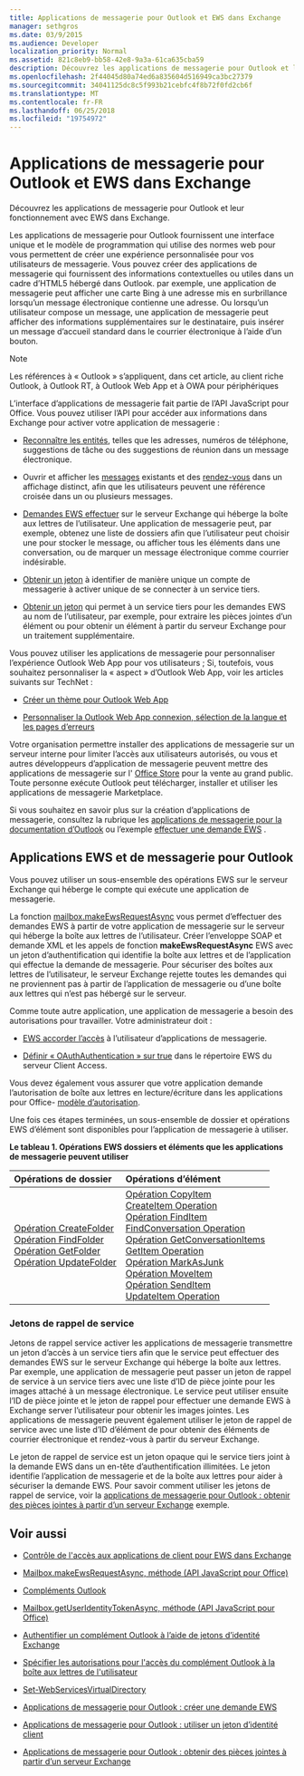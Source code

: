```yaml
---
title: Applications de messagerie pour Outlook et EWS dans Exchange
manager: sethgros
ms.date: 03/9/2015
ms.audience: Developer
localization_priority: Normal
ms.assetid: 821c8eb9-bb58-42e8-9a3a-61ca635cba59
description: Découvrez les applications de messagerie pour Outlook et leur fonctionnement avec EWS dans Exchange.
ms.openlocfilehash: 2f44045d80a74ed6a835604d516949ca3bc27379
ms.sourcegitcommit: 34041125dc8c5f993b21cebfc4f8b72f0fd2cb6f
ms.translationtype: MT
ms.contentlocale: fr-FR
ms.lasthandoff: 06/25/2018
ms.locfileid: "19754972"
---
```

# <a name="mail-apps-for-outlook-and-ews-in-exchange"></a>Applications de messagerie pour Outlook et EWS dans Exchange

Découvrez les applications de messagerie pour Outlook et leur fonctionnement avec EWS dans Exchange.
  
Les applications de messagerie pour Outlook fournissent une interface unique et le modèle de programmation qui utilise des normes web pour vous permettent de créer une expérience personnalisée pour vos utilisateurs de messagerie. Vous pouvez créer des applications de messagerie qui fournissent des informations contextuelles ou utiles dans un cadre d’HTML5 hébergé dans Outlook. par exemple, une application de messagerie peut afficher une carte Bing à une adresse mis en surbrillance lorsqu’un message électronique contienne une adresse. Ou lorsqu’un utilisateur compose un message, une application de messagerie peut afficher des informations supplémentaires sur le destinataire, puis insérer un message d’accueil standard dans le courrier électronique à l’aide d’un bouton.
  
> [!NOTE]
> Les références à « Outlook » s’appliquent, dans cet article, au client riche Outlook, à Outlook RT, à Outlook Web App et à OWA pour périphériques 
  
L’interface d’applications de messagerie fait partie de l’API JavaScript pour Office. Vous pouvez utiliser l’API pour accéder aux informations dans Exchange pour activer votre application de messagerie :
  
- [Reconnaître les entités](http://msdn.microsoft.com/library/a6b0904b-afe9-4882-9136-3d8cfd57fcf8%28Office.15%29.aspx), telles que les adresses, numéros de téléphone, suggestions de tâche ou des suggestions de réunion dans un message électronique. 
    
- Ouvrir et afficher les [messages](http://msdn.microsoft.com/library/d0bca550-70c3-457c-85f8-e19b39e3b892%28Office.15%29.aspx) existants et des [rendez-vous](http://msdn.microsoft.com/library/6cfbc29d-8581-474e-9a8b-510471e4bf8b%28Office.15%29.aspx) dans un affichage distinct, afin que les utilisateurs peuvent une référence croisée dans un ou plusieurs messages. 
    
- [Demandes EWS effectuer](http://msdn.microsoft.com/library/2ec380e0-4a67-4146-92a6-6a39f65dc6f2%28Office.15%29.aspx) sur le serveur Exchange qui héberge la boîte aux lettres de l’utilisateur. Une application de messagerie peut, par exemple, obtenez une liste de dossiers afin que l’utilisateur peut choisir une pour stocker le message, ou afficher tous les éléments dans une conversation, ou de marquer un message électronique comme courrier indésirable. 
    
- [Obtenir un jeton](http://msdn.microsoft.com/library/c658518b-6867-41a0-99cf-810303e4c539%28Office.15%29.aspx) à identifier de manière unique un compte de messagerie à activer unique de se connecter à un service tiers. 
    
- [Obtenir un jeton](http://msdn.microsoft.com/library/c658518b-6867-41a0-99cf-810303e4c539%28Office.15%29.aspx) qui permet à un service tiers pour les demandes EWS au nom de l’utilisateur, par exemple, pour extraire les pièces jointes d’un élément ou pour obtenir un élément à partir du serveur Exchange pour un traitement supplémentaire. 
    
Vous pouvez utiliser les applications de messagerie pour personnaliser l’expérience Outlook Web App pour vos utilisateurs ; Si, toutefois, vous souhaitez personnaliser la « aspect » d’Outlook Web App, voir les articles suivants sur TechNet :
  
- [Créer un thème pour Outlook Web App](http://technet.microsoft.com/en-us/library/bb201700%28v=exchg.150%29.aspx)
    
- [Personnaliser la Outlook Web App connexion, sélection de la langue et les pages d’erreurs](http://technet.microsoft.com/en-us/library/ee633483%28v=exchg.150%29.aspx)
    
Votre organisation permettre installer des applications de messagerie sur un serveur interne pour limiter l’accès aux utilisateurs autorisés, ou vous et autres développeurs d’application de messagerie peuvent mettre des applications de messagerie sur l' [Office Store](http://office.microsoft.com/store/) pour la vente au grand public. Toute personne exécute Outlook peut télécharger, installer et utiliser les applications de messagerie Marketplace. 
  
Si vous souhaitez en savoir plus sur la création d’applications de messagerie, consultez la rubrique les [applications de messagerie pour la documentation d’Outlook](http://msdn.microsoft.com/library/71e64bc9-e347-4f5d-8948-0a47b5dd93e6%28Office.15%29.aspx) ou l’exemple [effectuer une demande EWS](http://code.msdn.microsoft.com/exchange/Mail-apps-for-Outlook-Make-770b2528) . 
  
## <a name="ews-and-mail-apps-for-outlook"></a>Applications EWS et de messagerie pour Outlook

Vous pouvez utiliser un sous-ensemble des opérations EWS sur le serveur Exchange qui héberge le compte qui exécute une application de messagerie.
  
La fonction [mailbox.makeEwsRequestAsync](http://msdn.microsoft.com/library/2ec380e0-4a67-4146-92a6-6a39f65dc6f2%28Office.15%29.aspx) vous permet d’effectuer des demandes EWS à partir de votre application de messagerie sur le serveur qui héberge la boîte aux lettres de l’utilisateur. Créer l’enveloppe SOAP et demande XML et les appels de fonction **makeEwsRequestAsync** EWS avec un jeton d’authentification qui identifie la boîte aux lettres et de l’application qui effectue la demande de messagerie. Pour sécuriser des boîtes aux lettres de l’utilisateur, le serveur Exchange rejette toutes les demandes qui ne proviennent pas à partir de l’application de messagerie ou d’une boîte aux lettres qui n’est pas hébergé sur le serveur. 
  
Comme toute autre application, une application de messagerie a besoin des autorisations pour travailler. Votre administrateur doit :
  
- [EWS accorder l’accès](controlling-client-application-access-to-ews-in-exchange.md) à l’utilisateur d’applications de messagerie. 
    
- [Définir « OAuthAuthentication » sur true](http://technet.microsoft.com/en-us/library/aa997233%28v=exchg.150%29.aspx) dans le répertoire EWS du serveur Client Access. 
    
Vous devez également vous assurer que votre application demande l’autorisation de boîte aux lettres en lecture/écriture dans les applications pour Office- [modèle d’autorisation](http://msdn.microsoft.com/library/5bca69f2-b287-4e19-8f0f-78d896b2a3d3%28Office.15%29.aspx).
  
Une fois ces étapes terminées, un sous-ensemble de dossier et opérations EWS d’élément sont disponibles pour l’application de messagerie à utiliser. 
  
**Le tableau 1. Opérations EWS dossiers et éléments que les applications de messagerie peuvent utiliser**

|**Opérations de dossier**|**Opérations d’élément**|
|:-----|:-----|
|[Opération CreateFolder](http://msdn.microsoft.com/library/6f6c334c-b190-4e55-8f0a-38f2a018d1b3%28Office.15%29.aspx) <br/> [Opération FindFolder](http://msdn.microsoft.com/library/7a9855aa-06cc-45ba-ad2a-645c15b7d031%28Office.15%29.aspx) <br/> [Opération GetFolder](http://msdn.microsoft.com/library/355bcf93-dc71-4493-b177-622afac5fdb9%28Office.15%29.aspx) <br/> [Opération UpdateFolder](http://msdn.microsoft.com/library/3494c996-b834-4813-b1ca-d99642d8b4e7%28Office.15%29.aspx) <br/> |[Opération CopyItem](http://msdn.microsoft.com/library/bcc68f9e-d511-4c29-bba6-ed535524624a%28Office.15%29.aspx) <br/> [CreateItem Operation](http://msdn.microsoft.com/library/78a52120-f1d0-4ed7-8748-436e554f75b6%28Office.15%29.aspx) <br/> [Opération FindItem](http://msdn.microsoft.com/library/ebad6aae-16e7-44de-ae63-a95b24539729%28Office.15%29.aspx) <br/> [FindConversation Operation](http://msdn.microsoft.com/library/2384908a-c203-45b6-98aa-efd6a4c23aac%28Office.15%29.aspx) <br/> [Opération GetConversationItems](http://msdn.microsoft.com/library/8ae00a99-b37b-4194-829c-fe300db6ab99%28Office.15%29.aspx) <br/> [GetItem Operation](http://msdn.microsoft.com/library/e3590b8b-c2a7-4dad-a014-6360197b68e4%28Office.15%29.aspx) <br/> [Opération MarkAsJunk](http://msdn.microsoft.com/library/1f71f04d-56a9-4fee-a4e7-d1034438329e%28Office.15%29.aspx) <br/> [Opération MoveItem](http://msdn.microsoft.com/library/dcf40fa7-7796-4a5c-bf5b-7a509a18d208%28Office.15%29.aspx) <br/> [Opération SendItem](http://msdn.microsoft.com/library/337b89ef-e1b7-45ed-92f3-8abe4200e4c7%28Office.15%29.aspx) <br/> [UpdateItem Operation](http://msdn.microsoft.com/library/5d027523-e0bc-4da2-b60b-0cb9fc1fdfe4%28Office.15%29.aspx) <br/> |
   
### <a name="service-callback-tokens"></a>Jetons de rappel de service

Jetons de rappel service activer les applications de messagerie transmettre un jeton d’accès à un service tiers afin que le service peut effectuer des demandes EWS sur le serveur Exchange qui héberge la boîte aux lettres. Par exemple, une application de messagerie peut passer un jeton de rappel de service à un service tiers avec une liste d’ID de pièce jointe pour les images attaché à un message électronique. Le service peut utiliser ensuite l’ID de pièce jointe et le jeton de rappel pour effectuer une demande EWS à Exchange server l’utilisateur pour obtenir les images jointes. Les applications de messagerie peuvent également utiliser le jeton de rappel de service avec une liste d’ID d’élément de pour obtenir des éléments de courrier électronique et rendez-vous à partir du serveur Exchange.
  
Le jeton de rappel de service est un jeton opaque qui le service tiers joint à la demande EWS dans un en-tête d’authentification illimitées. Le jeton identifie l’application de messagerie et de la boîte aux lettres pour aider à sécuriser la demande EWS. Pour savoir comment utiliser les jetons de rappel de service, voir la [applications de messagerie pour Outlook : obtenir des pièces jointes à partir d’un serveur Exchange](http://code.msdn.microsoft.com/exchange/Mail-apps-for-Office-Get-38babdc9) exemple. 
  
## <a name="see-also"></a>Voir aussi


- [Contrôle de l'accès aux applications de client pour EWS dans Exchange](controlling-client-application-access-to-ews-in-exchange.md)
    
- [Mailbox.makeEwsRequestAsync, méthode (API JavaScript pour Office)](http://msdn.microsoft.com/library/2ec380e0-4a67-4146-92a6-6a39f65dc6f2%28Office.15%29.aspx)
    
- [Compléments Outlook](http://msdn.microsoft.com/library/71e64bc9-e347-4f5d-8948-0a47b5dd93e6%28Office.15%29.aspx)
    
- [Mailbox.getUserIdentityTokenAsync, méthode (API JavaScript pour Office)](http://msdn.microsoft.com/library/c658518b-6867-41a0-99cf-810303e4c539%28Office.15%29.aspx)
    
- [Authentifier un complément Outlook à l’aide de jetons d’identité Exchange](http://msdn.microsoft.com/library/c0520a1e-d9ba-495a-a99f-6816d7d2a23e%28Office.15%29.aspx)
    
- [Spécifier les autorisations pour l'accès du complément Outlook à la boîte aux lettres de l'utilisateur](http://msdn.microsoft.com/library/5bca69f2-b287-4e19-8f0f-78d896b2a3d3%28Office.15%29.aspx)
    
- [Set-WebServicesVirtualDirectory](http://technet.microsoft.com/en-us/library/aa997233%28v=exchg.150%29.aspx)
    
- [Applications de messagerie pour Outlook : créer une demande EWS](http://code.msdn.microsoft.com/office/Mail-apps-for-Outlook-Make-770b2528)
    
- [Applications de messagerie pour Outlook : utiliser un jeton d’identité client](http://code.msdn.microsoft.com/Mail-apps-for-Outlook-Use-b20a66b6)
    
- [Applications de messagerie pour Outlook : obtenir des pièces jointes à partir d’un serveur Exchange](http://code.msdn.microsoft.com/office/Mail-apps-for-Office-Get-38babdc9)
    

